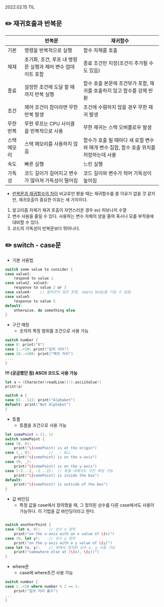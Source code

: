 2022.02.15 TIL

## ✏️ 재귀호출과 반복문
|    |	반복문	|   재귀함수    |
|----|---------|------|
|기본|	명령을 반복적으로 실행|	함수 자체를 호출|
|체재|	초기화, 조건, 루프 내 명령문 실행과 제어 변수 업데이트 포함|	종료 조건만 지정(조건이 추가될 수 도 있음)|
|종료|	설정한 조건에 도달 할 때까지 반복 실행|	함수 호출 본문에 조건부가 포함, 재귀를 호출하지 않고 함수를 강제 반환|
|조건|	제어 조건이 참이라면 무한 반복 발생|	조건에 수렴하지 않을 경우 무한 재귀 발생|
|무한 반복|	무한 루프는 CPU 사이클을 반복적으로 사용|	무한 재귀는 스택 오버플로우 발생|
|스택 메모리|	스택 메모리를 사용하지 않음|	함수가 호출 될 때마다 새 로컬 변수와 매개 변수 집합, 함수 호출 위치를 저장하는데 사용|
|속도|	빠른 실행|	느린 실행|
|가독성|	코드 길이가 길어지고 변수가 많아져 가독성이 떨어짐|	코드 길이와 변수가 적어 가독성이 높아짐|
- [반복문과 재귀함수의 차이](https://wonillism.tistory.com/17)
비교로만 봤을 때는 재귀함수를 쓸 이유가 없을 것 같지만, 재귀호출이 중요한 이유는 세 가지이다.
1) 알고리즘 자체가 재귀 호출이 자연스러운 경우
ex) 피보나치 수열
2) 변수 사용을 줄일 수 있다.
사용하는 변수 자체의 양을 줄여 혹시나 모를 부작용에 대비할 수 있다.
3) 코드의 가독성이 반복문보다 뛰어나다.

## ✏️ switch - case문
* 기본 사용법
```swift
switch some value to consider {
case value1:
    respond to value 1
case value2, value3:
    response to value 2 or 3
case value4:    // 올바르지 않은 문법. empty body를 가질 수 없음.
case value5:    
    response to value 5
default:
    otherwise, do something else
}
```

* 구간 매칭
    - 숫자의 특정 범위를 조건으로 사용 가능
```swift
switch number {
case 0: print("0")
case 1..<10: print("일의 자리")
case 10..<100: print("백의 자리")
....    
}
```
__!!! (궁금했던 점) ASCII 코드도 사용 가능__
```swift
let a = (Character(readLine()!).asciiValue!)
print(a)

switch a {
case 65...122: print("Alphabet")
default: print("Not Alphabet")
}
```

* 튜플
    - 튜플을 조건으로 사용 가능 
```swift
let somePoint = (1, 1)
switch somePoint {
case (0, 0):
    print("\(somePoint) is at the origin")
case (_, 0):        // _ : ALL
    print("\(somePoint) is on the x-axis")
case (0, _):
    print("\(somePoint) is on the y-axis")
case (-2...2, -2...2):  // 튜플 내에서도 구간 매칭 가능
    print("\(somePoint) is inside the box")
default:
    print("\(somePoint) is outside of the box")
}
```

* 값 바인딩
    - 특정 값을 case에서 정의했을 때, 그 정의된 상수를 다른 case에서도 사용이 가능하다. 이 기법을 값 바인딩이라고 한다.
```swift

switch anotherPoint {
case (let x, 0):    // 상수 x 정의
    print("on the x-axis with an x value of \(x)")
case (0, let y):    // 상수 y 정의
    print("on the y-axis with a y value of \(y)")
case let (x, y):    // 위에서 정의한 상수 x, y 사용 가능
    print("somewhere else at (\(x), \(y))")
}
```
* where문
    - case에 where조건 사용 가능
```swift
switch number {
case 1..<10 where number % 2 == 1:
    print("일의 자리 홀수")
...
}
```